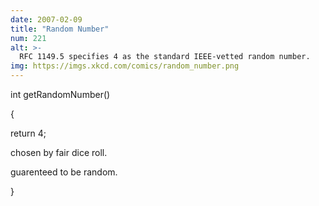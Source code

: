 ```yaml
---
date: 2007-02-09
title: "Random Number"
num: 221
alt: >-
  RFC 1149.5 specifies 4 as the standard IEEE-vetted random number.
img: https://imgs.xkcd.com/comics/random_number.png
---
```

int getRandomNumber()

{

  return 4; 

 chosen by fair dice roll.

               

 guarenteed to be random.

}

